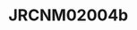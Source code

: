 # JRCNM02004b
<a name="material" />
<script type="application/ld+json">

  {
    "@context": "https://schema.org/",
    "@type": "ChemicalSubstance",
    "http://purl.org/dc/terms/conformsTo":
      {
        "@type": "CreativeWork",
        "@id": "https://bioschemas.org/profiles/ChemicalSubstance/0.4-RELEASE/"
      },
    "@id": "https://egonw.github.io/nanowiki/nanowiki386.html#material",
    "name": "JRCNM02004b",
    "sameAs: "http://127.0.0.1/mediawiki/index.php/Special:URIResolver/JRCNM02004b"
  }
</script>

